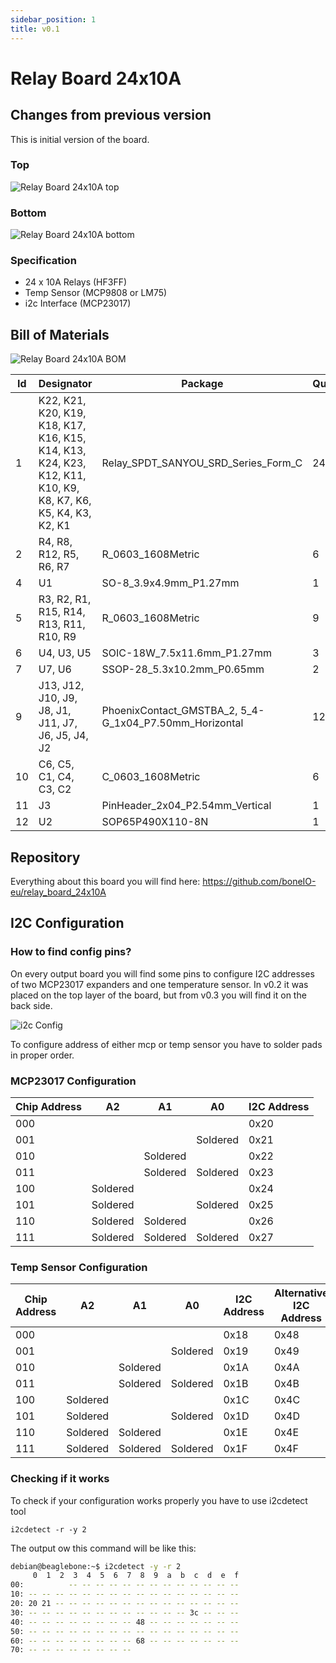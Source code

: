 ```yaml
---
sidebar_position: 1
title: v0.1
---
```


# Relay Board 24x10A

## Changes from previous version

This is initial version of the board.

### Top

![Relay Board 24x10A top](/img/24x10A/24x10A-v01-top.jpg)

### Bottom

![Relay Board 24x10A bottom](/img/24x10A/24x10A-v01-bottom.jpg)

### Specification

- 24 x 10A Relays (HF3FF)
- Temp Sensor (MCP9808 or LM75)
- i2c Interface (MCP23017)

## Bill of Materials

![Relay Board 24x10A BOM](/img/24x10A/24x10A-v01-bom.jpg)

| Id  | Designator | Package | Quantity | Designation |
| --- | --- | --- | --- | --- |
| 1   | K22, K21, K20, K19, K18, K17, K16, K15, K14, K13, K24, K23, K12, K11, K10, K9, K8, K7, K6, K5, K4, K3, K2, K1 | Relay\_SPDT\_SANYOU\_SRD\_Series\_Form\_C | 24  | HF3FF 24V |
| 2   | R4, R8, R12, R5, R6, R7 | R\_0603\_1608Metric | 6   | 4.7k |
| 4   | U1  | SO-8\_3.9x4.9mm\_P1.27mm | 1   | LM75_SO8 |
| 5   | R3, R2, R1, R15, R14, R13, R11, R10, R9 | R\_0603\_1608Metric | 9   | 10k |
| 6   | U4, U3, U5 | SOIC-18W\_7.5x11.6mm\_P1.27mm | 3   | ULN2803A |
| 7   | U7, U6 | SSOP-28\_5.3x10.2mm\_P0.65mm | 2   | MCP23017_SS |
| 9   | J13, J12, J10, J9, J8, J1, J11, J7, J6, J5, J4, J2 | PhoenixContact\_GMSTBA\_2, 5\_4-G\_1x04\_P7.50mm\_Horizontal | 12  | Screw\_Terminal\_01x04 |
| 10  | C6, C5, C1, C4, C3, C2 | C\_0603\_1608Metric | 6   | 100n |
| 11  | J3  | PinHeader\_2x04\_P2.54mm_Vertical | 1   | Conn\_02x04\_Odd_Even |
| 12  | U2  | SOP65P490X110-8N | 1   | MCP9808-E_MS |


## Repository

Everything about this board you will find here: https://github.com/boneIO-eu/relay_board_24x10A

## I2C Configuration

### How to find config pins?

On every output board you will find some pins to configure I2C addresses of two MCP23017 expanders and one temperature sensor. In v0.2 it was placed on the top layer of the board,  but from v0.3 you will find it on the back side.

![i2c Config](/img/24x10A/24x10A-v01-i2c.jpg)

To configure address of either mcp or temp sensor you have to solder pads in proper order.

### MCP23017 Configuration

| Chip Address | A2       | A1       | A0       | I2C Address |
| ------------ | -------- | -------- | -------- | ----------- |
| 000          |          |          |          | 0x20        |
| 001          |          |          | Soldered | 0x21        |
| 010          |          | Soldered |          | 0x22        |
| 011          |          | Soldered | Soldered | 0x23        |
| 100          | Soldered |          |          | 0x24        |
| 101          | Soldered |          | Soldered | 0x25        |
| 110          | Soldered | Soldered |          | 0x26        |
| 111          | Soldered | Soldered | Soldered | 0x27        |

### Temp Sensor Configuration

| Chip Address | A2       | A1       | A0       | I2C Address | Alternative I2C Address |
| ------------ | -------- | -------- | -------- | ----------- | ----------------------- |
| 000          |          |          |          | 0x18        | 0x48                    |
| 001          |          |          | Soldered | 0x19        | 0x49                    |
| 010          |          | Soldered |          | 0x1A        | 0x4A                    |
| 011          |          | Soldered | Soldered | 0x1B        | 0x4B                    |
| 100          | Soldered |          |          | 0x1C        | 0x4C                    |
| 101          | Soldered |          | Soldered | 0x1D        | 0x4D                    |
| 110          | Soldered | Soldered |          | 0x1E        | 0x4E                    |
| 111          | Soldered | Soldered | Soldered | 0x1F        | 0x4F                    |

### Checking if it works

To check if your configuration works properly you have to use i2cdetect tool

```console
i2cdetect -r -y 2
```

The output ow this command will be like this:

```bash
debian@beaglebone:~$ i2cdetect -y -r 2
     0  1  2  3  4  5  6  7  8  9  a  b  c  d  e  f
00:          -- -- -- -- -- -- -- -- -- -- -- -- --
10: -- -- -- -- -- -- -- -- -- -- -- -- -- -- -- --
20: 20 21 -- -- -- -- -- -- -- -- -- -- -- -- -- --
30: -- -- -- -- -- -- -- -- -- -- -- -- 3c -- -- --
40: -- -- -- -- -- -- -- -- 48 -- -- -- -- -- -- --
50: -- -- -- -- -- -- -- -- -- -- -- -- -- -- -- --
60: -- -- -- -- -- -- -- -- 68 -- -- -- -- -- -- --
70: -- -- -- -- -- -- -- --
```
